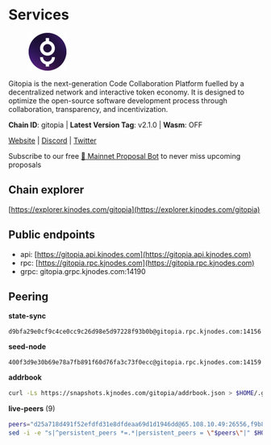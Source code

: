# Services

<figure><img src="https://raw.githubusercontent.com/kj89/cosmos-images/main/logos/gitopia.png" alt=""><figcaption></figcaption></figure>

Gitopia is the next-generation Code Collaboration Platform fuelled by  a decentralized network and interactive token economy. It is designed  to optimize the open-source software development process through  collaboration, transparency, and incentivization.

**Chain ID**: gitopia | **Latest Version Tag**: v2.1.0 | **Wasm**: OFF

[Website](https://gitopia.com/) | [Discord](https://discord.gg/hFTXCGNYDZ) | [Twitter](https://twitter.com/gitopiaDAO)



Subscribe to our free [🤖 Mainnet Proposal Bot](https://t.me/kjnodes_proposal_bot) to never miss upcoming proposals


## Chain explorer
[https://explorer.kjnodes.com/gitopia](https://explorer.kjnodes.com/gitopia)

## Public endpoints

* api: [https://gitopia.api.kjnodes.com](https://gitopia.api.kjnodes.com)
* rpc: [https://gitopia.rpc.kjnodes.com](https://gitopia.rpc.kjnodes.com)
* grpc: gitopia.grpc.kjnodes.com:14190

## Peering

**state-sync**

```text
d9bfa29e0cf9c4ce0cc9c26d98e5d97228f93b0b@gitopia.rpc.kjnodes.com:14156
```

**seed-node**

```text
400f3d9e30b69e78a7fb891f60d76fa3c73f0ecc@gitopia.rpc.kjnodes.com:14159
```

**addrbook**
```bash
curl -Ls https://snapshots.kjnodes.com/gitopia/addrbook.json > $HOME/.gitopia/config/addrbook.json
```

**live-peers** (9)
```bash
peers="d25a718d491f52efdfd31e8dfdeaa69d1d1946dd@65.108.10.49:26556,f9b892ea2e8ed8aa83f7b98e7e47371c23b01924@213.239.207.175:36656,c274f612fe7cf259aef7d9f01dc4ecfebca43656@148.251.137.146:26656,5e8a5481a314430e24de0919e18ffae394c269f6@51.159.221.31:26656,b2f764694d52e09793d68259d584ece0c194b6fe@65.108.229.93:26656,082e95b5d5351e68dcfb24dff802f9064cfd5a4c@65.109.92.241:51056,b89682dfddec974d867ea13817e90a444c21460c@138.201.127.91:26691,e06b2be5c4ecee659e744da39d07b42f6f9e300c@192.99.44.79:11356,d9bfa29e0cf9c4ce0cc9c26d98e5d97228f93b0b@65.109.88.38:14156"
sed -i -e "s|^persistent_peers *=.*|persistent_peers = \"$peers\"|" $HOME/.gitopia/config/config.toml
```

